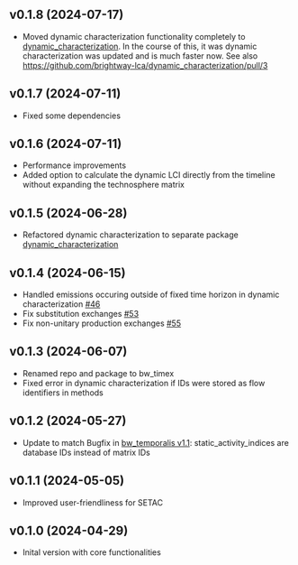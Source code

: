 ## v0.1.8 (2024-07-17)
* Moved dynamic characterization functionality completely to [dynamic_characterization](https://github.com/brightway-lca/dynamic_characterization). In the course of this, it was dynamic characterization was updated and is much faster now. See also https://github.com/brightway-lca/dynamic_characterization/pull/3

## v0.1.7 (2024-07-11)
* Fixed some dependencies

## v0.1.6 (2024-07-11)
* Performance improvements
* Added option to calculate the dynamic LCI directly from the timeline without expanding the technosphere matrix

## v0.1.5 (2024-06-28)
* Refactored dynamic characterization to separate package [dynamic_characterization](https://github.com/brightway-lca/dynamic_characterization)

## v0.1.4 (2024-06-15)
* Handled emissions occuring outside of fixed time horizon in dynamic characterization [#46](https://github.com/brightway-lca/bw_timex/issues/46)
* Fix substitution exchanges [#53](https://github.com/brightway-lca/bw_timex/issues/53)
* Fix non-unitary production exchanges [#55](https://github.com/brightway-lca/bw_timex/issues/55)

## v0.1.3 (2024-06-07)
* Renamed repo and package to bw_timex
* Fixed error in dynamic characterization if IDs were stored as flow identifiers in methods

## v0.1.2 (2024-05-27)
* Update to match Bugfix in [bw_temporalis v1.1](https://github.com/brightway-lca/bw_temporalis/commit/5ec8c850f325f6b5aa88cd2357bb56401304ddda): static_activity_indices are database IDs instead of matrix IDs

## v0.1.1 (2024-05-05)
* Improved user-friendliness for SETAC

## v0.1.0 (2024-04-29)
* Inital version with core functionalities
